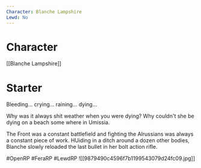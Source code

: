 ```yaml
---
Character: Blanche Lampshire
Lewd: No
---
```

# Character
[[Blanche Lampshire]]

# Starter
Bleeding... crying... raining... dying...

Why was it always shit weather when you were dying? Why couldn't she be dying on a beach some where in Umissia.

The Front was a constant battlefield and fighting the Alrussians was always a constant piece of work. HUiding in a ditch around a dozen other bodies, Blanche slowly reloaded the last bullet in her bolt action rifle.

#OpenRP #FeraRP #LewdRP
![[9879490c4596f7b1199543079d24fc09.jpg]]